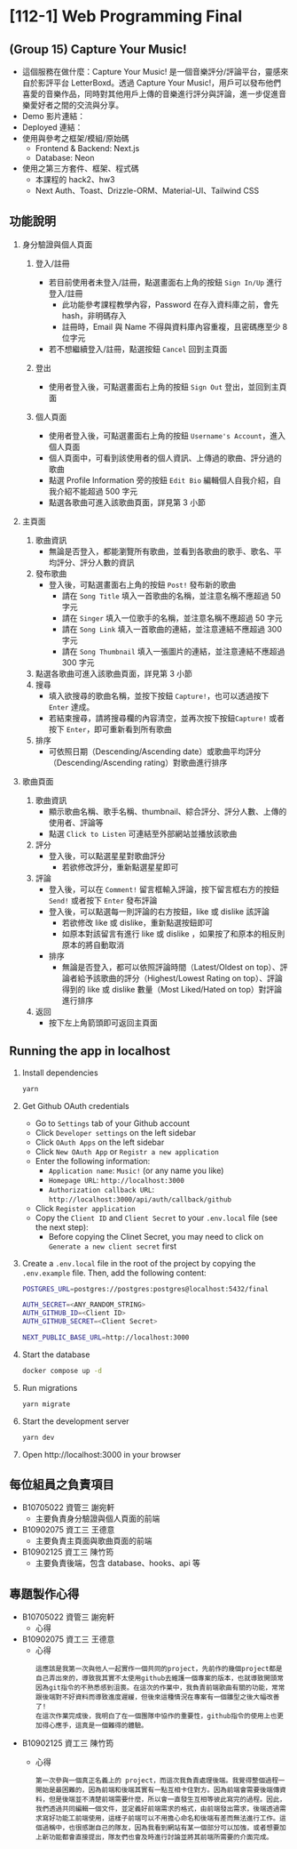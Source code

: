 # [112-1] Web Programming Final

## (Group 15) Capture Your Music!

- 這個服務在做什麼：Capture Your Music! 是一個音樂評分/評論平台，靈感來自於影評平台 LetterBoxd。透過 Capture Your Music!，用戶可以發布他們喜愛的音樂作品，同時對其他用戶上傳的音樂進行評分與評論，進一步促進音樂愛好者之間的交流與分享。
- Demo 影片連結：
- Deployed 連結：
- 使用與參考之框架/模組/原始碼
   - Frontend & Backend: Next.js
   - Database: Neon
- 使用之第三方套件、框架、程式碼
   - 本課程的 hack2、hw3
   - Next Auth、Toast、Drizzle-ORM、Material-UI、Tailwind CSS

## 功能說明

1. 身分驗證與個人頁面
   1. 登入/註冊
      - 若目前使用者未登入/註冊，點選畫面右上角的按鈕 `Sign In/Up` 進行登入/註冊
         - 此功能參考課程教學內容，Password 在存入資料庫之前，會先 hash，非明碼存入
         - 註冊時，Email 與 Name 不得與資料庫內容重複，且密碼應至少 8 位字元
      - 若不想繼續登入/註冊，點選按鈕 `Cancel` 回到主頁面

   2. 登出
      - 使用者登入後，可點選畫面右上角的按鈕 `Sign Out` 登出，並回到主頁面

   3. 個人頁面
      - 使用者登入後，可點選畫面右上角的按鈕 `Username's Account`，進入個人頁面
      - 個人頁面中，可看到該使用者的個人資訊、上傳過的歌曲、評分過的歌曲
      - 點選 Profile Information 旁的按鈕 `Edit Bio` 編輯個人自我介紹，自我介紹不能超過 500 字元
      - 點選各歌曲可進入該歌曲頁面，詳見第 3 小節

2. 主頁面
   1. 歌曲資訊
      - 無論是否登入，都能瀏覽所有歌曲，並看到各歌曲的歌手、歌名、平均評分、評分人數的資訊
   2. 發布歌曲
      - 登入後，可點選畫面右上角的按鈕 `Post!` 發布新的歌曲
         - 請在 `Song Title` 填入一首歌曲的名稱，並注意名稱不應超過 50 字元
         - 請在 `Singer` 填入一位歌手的名稱，並注意名稱不應超過 50 字元
         - 請在 `Song Link` 填入一首歌曲的連結，並注意連結不應超過 300 字元
         - 請在 `Song Thumbnail` 填入一張圖片的連結，並注意連結不應超過 300 字元
   3. 點選各歌曲可進入該歌曲頁面，詳見第 3 小節
   4. 搜尋
      - 填入欲搜尋的歌曲名稱，並按下按鈕 `Capture!`，也可以透過按下 `Enter` 達成。
      - 若結束搜尋，請將搜尋欄的內容清空，並再次按下按鈕`Capture!` 或者按下 `Enter`，即可重新看到所有歌曲
   5. 排序
      - 可依照日期（Descending/Ascending date）或歌曲平均評分（Descending/Ascending rating）對歌曲進行排序

3. 歌曲頁面
   1. 歌曲資訊
      - 顯示歌曲名稱、歌手名稱、thumbnail、綜合評分、評分人數、上傳的使用者、評論等
      - 點選 `Click to Listen` 可連結至外部網站並播放該歌曲
   2. 評分
      - 登入後，可以點選星星對歌曲評分
         - 若欲修改評分，重新點選星星即可
   3. 評論
      - 登入後，可以在 `Comment!` 留言框輸入評論，按下留言框右方的按鈕 `Send!` 或者按下 `Enter` 發布評論
      - 登入後，可以點選每一則評論的右方按鈕，like 或 dislike 該評論
         - 若欲修改 like 或 dislike，重新點選按鈕即可
         - 如原本對該留言有進行 like 或 dislike ，如果按了和原本的相反則原本的將自動取消
      - 排序
         - 無論是否登入，都可以依照評論時間（Latest/Oldest on top）、評論者給予該歌曲的評分（Highest/Lowest Rating on top）、評論得到的 like 或 dislike 數量（Most Liked/Hated on top）對評論進行排序
   4. 返回
      - 按下左上角箭頭即可返回主頁面

## Running the app in localhost

1. Install dependencies

   ```bash
   yarn
   ```

2. Get Github OAuth credentials
   - Go to `Settings` tab of your Github account
   - Click `Developer settings` on the left sidebar
   - Click `OAuth Apps` on the left sidebar
   - Click `New OAuth App` or `Registr a new application`
   - Enter the following information:
     - `Application name`: `Music!` (or any name you like)
     - `Homepage URL`: `http://localhost:3000`
     - `Authorization callback URL`: `http://localhost:3000/api/auth/callback/github`
   - Click `Register application`
   - Copy the `Client ID` and `Client Secret` to your `.env.local` file (see the next step):
     - Before copying the Clinet Secret, you may need to click on `Generate a new client secret` first

3. Create a `.env.local` file in the root of the project by copying the `.env.example` file. Then, add the following content:

   ```bash
   POSTGRES_URL=postgres://postgres:postgres@localhost:5432/final

   AUTH_SECRET=<ANY_RANDOM_STRING>
   AUTH_GITHUB_ID=<Client ID>
   AUTH_GITHUB_SECRET=<Client Secret>

   NEXT_PUBLIC_BASE_URL=http://localhost:3000
   ```

4. Start the database
   ```bash
   docker compose up -d
   ```

5. Run migrations
   ```bash
   yarn migrate
   ```

6. Start the development server
   ```bash
   yarn dev
   ```

7. Open http://localhost:3000 in your browser

## 每位組員之負責項目

- B10705022 資管三 謝宛軒
   - 主要負責身分驗證與個人頁面的前端
- B10902075 資工三 王德意
   - 主要負責主頁面與歌曲頁面的前端
- B10902125 資工三 陳竹筠
   - 主要負責後端，包含 database、hooks、api 等

## 專題製作心得

- B10705022 資管三 謝宛軒
   - 心得
- B10902075 資工三 王德意
   - 心得
      ```
      這應該是我第一次與他人一起實作一個共同的project，先前作的幾個project都是自己弄出來的，導致我其實不太使用github去維護一個專案的版本，也就導致開頭常因為git指令的不熟悉感到沮喪。在這次的作業中，我負責前端歌曲有關的功能，常常跟後端對不好資料而導致進度遲緩，但後來這種情況在專案有一個雛型之後大幅改善了!
      在這次作業完成後，我明白了在一個團隊中協作的重要性，github指令的使用上也更加得心應手，這真是一個難得的體驗。
      ```
- B10902125 資工三 陳竹筠
   - 心得  
     
      ```
      第一次參與一個真正名義上的 project，而這次我負責處理後端。我覺得整個過程一開始是最困難的，因為前端和後端其實有一點互相卡住對方。因為前端會需要後端傳資料，但是後端並不清楚前端需要什麼，所以會一直發生互相等彼此寫完的過程。因此，我們透過共同編輯一個文件，並定義好前端需求的格式，由前端發出需求，後端透過需求寫好功能工前端使用，這樣子前端可以不用擔心命名和後端有差而無法進行工作。這個過稱中，也很感謝自己的隊友，因為我看到網站有某一個部分可以加強，或者想要加上新功能都會直接提出，隊友們也會及時進行討論並將其前端所需要的介面完成。
      ```
